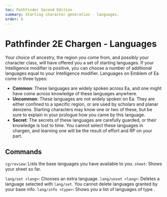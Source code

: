 ```yaml
---
toc: Pathfinder Second Edition
summary: Starting character generation - languages.
order: 6
---
```


# Pathfinder 2E Chargen - Languages

Your choice of ancestry, the region you come from, and possibly your character class, will have offered you a set of starting languages. If your Intelligence modifier is positive, you can choose a number of additional languages equal to your Intelligence modifier. Languages on Emblem of Ea come in three types:

* **Common**: These languages are widely spoken across Ea, and one might have come across knowledge of these languages anywhere.
* **Uncommon**: These languages are not widely spoken on Ea. They are either confined to a specific region, or are used by scholars and planar denizens. Starting characters may know one or two of these, but be sure to explain in your prologue how you came by this language.
* **Secret**: The secrets of these languages are carefully guarded, or their knowledge is lost to time. You cannot select these languages in chargen, and learning one will be the result of effort and RP on your part.

## Commands

`cg/review`: Lists the base languages you have available to you.
`sheet`: Shows your sheet so far.

`lang/set <lang>`: Chooses an extra language.
`lang/unset <lang>`: Deletes a language selected with `lang/set`. You cannot delete languages granted by your base info.
`lang/info <type>`: Shows you a list of languages of type <type>.
